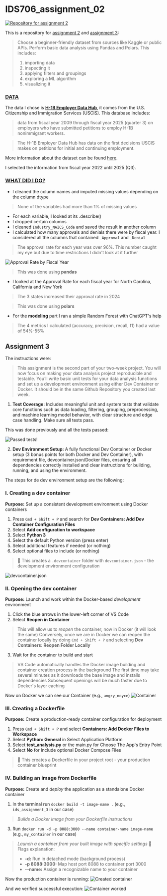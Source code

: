 # IDS706_assignment_02

[![Repository for assignment 2](https://github.com/tonantzin-real/IDS706_assignment_02/actions/workflows/main.yml/badge.svg)](https://github.com/tonantzin-real/IDS706_assignment_02/actions/workflows/main.yml)

This is a repository for [assignment 2](https://canvas.duke.edu/courses/60978/assignments/282604) and [assignment 3](https://canvas.duke.edu/courses/60978/assignments/283786):

> Choose a beginner-friendly dataset from sources like Kaggle or public APIs. Perform basic data analysis using Pandas and Polars. This includes:
> 1. importing data
> 2. inspecting it
> 3. applying filters and groupings
> 4. exploring a ML algorithm
> 5. visualizing it

### <ins>DATA</ins>

The data I chose is [**H-1B Employer Data Hub**](https://www.uscis.gov/tools/reports-and-studies/h-1b-employer-data-hub?utm_source=chatgpt.com), it comes from the U.S. Citizenship and Immigration Services (USCIS). This database includes:

> data from fiscal year 2009 through fiscal year 2025 (quarter 3) on employers who have submitted petitions to employ H-1B nonimmigrant workers.

> The H-1B Employer Data Hub has data on the first decisions USCIS makes on petitions for initial and continuing employment.

More information about the dataset can be found [here](https://www.uscis.gov/tools/reports-and-studies/h-1b-employer-data-hub/understanding-our-h-1b-employer-data-hub).

 I selected the information from fiscal year 2022 until 2025 (Q3).


### <ins>WHAT DID I DO?</ins>
- I cleaned the column names and imputed missing values depending on the column dtype 
> None of the variables had more than 1% of missing values
- For each variable, I looked at its .describe()
- I dropped certain columns
- I cleaned `Industry_NAICS_Code` and saved the result in another column
- I calculated how many approvals and denials there were by fiscal year. I considered all the columns that contained `_Approval` and `_Denial`
> The approval rate for each year was over 96%. This number caught my eye but due to time restrictions I didn't look at it further


![Approval Rate by Fiscal Year](img/lineplot_rate_Approval_Rate.png)

> This was done using **pandas**
- I looked at the Approval Rate for each fiscal year for North Carolina, California and New York
> The 3 states increased their approval rate in 2024

> This was done using **polars**
- For the **modeling** part I ran a simple Random Forest with ChatGPT's help
> The 4 metrics I calculated (accuracy, precision, recall, f1) had a value of 54%-55%

## Assignment 3
The instructions were:
> This assignment is the second part of your two-week project. You will now focus on making your data analysis project reproducible and testable. You’ll write basic unit tests for your data analysis functions and set up a development environment using either Dev Container or Docker. It should be in the same Github Repository you created last week.

1. **Test Coverage:** Includes meaningful unit and system tests that validate core functions such as data loading, filtering, grouping, preprocessing, and machine learning model behavior, with clear structure and edge case handling. Make sure all tests pass.


This was done previously and all the tests passed:

![Passed tests!](img/passed_tests.png)


2. **Dev Environment Setup:** A fully functional Dev Container or Docker setup (3 bonus points for both Docker and Dev Container), with requirement file, devcontainer.json/Docker files, ensuring all dependencies correctly installed and clear instructions for building, running, and using the environment.

The steps for de dev environment setup are the following:


### I. Creating a dev container
**Purpose:** Set up a consistent development environment using Docker containers
1. Press `Cmd + Shift + P` and search for **Dev Containers: Add Dev Container Configuration Files**
2. Select **Add configuration to workspace**
3. Select **Python 3**
4. Select the default Python version (press enter)
5. Select additional features if needed (or nothing)
6. Select optional files to include (or nothing)

> 📁 This creates a `.devcontainer` folder with `devcontainer.json` - the development environment configuration

![devcontainer.json](img/devcontainer_json.png)


### II. Opening the dev container
**Purpose:** Launch and work within the Docker-based *development* environment
1. Click the blue arrows in the lower-left corner of VS Code
2. Select **Reopen in Container**
> This will allow us to *reopen* the container, now in Docker (it will look the same)
> Conversely, once we are in Docker we can reopen the container locally by doing `Cmd + Shift + P` and selecting **Dev Containers: Reopen Folder Locally**
3. Wait for the container to build and start
> VS Code automatically handles the Docker image building and container creation process in the background
> The first time may take several minutes as it downloads the base image and installs dependencies
Subsequent openings will be much faster due to Docker's layer caching

Now on Docker we can see our Container (e.g., `angry_noyce`)
![Container](img/container_docker.png)

### III. Creating a Dockerfile
**Purpose:** Create a production-ready container configuration for deployment
1. Press `Cmd + Shift + P` and select **Containers: Add Docker Files to Workspace**
2. Select **Python: General** in Select Application Platform
3. Select **test_analysis.py** or the main.py for Choose The App's Entry Point
4. Select **No** for Include optional Docker Compose Files
> 🐳 This creates a Dockerfile in your project root - your production container blueprint

### IV. Building an image from Dockerfile
**Purpose:** Create and *deploy* the application as a standalone Docker container
1. In the terminal run `docker build -t image-name .` (e.g., `ids_assignment_3` in our case)
> *Builds a Docker image from your Dockerfile instructions*
3. Run `docker run -d -p 8088:3000 --name container-name image-name` (e.g., `my_container` in our case)
> *Launch a container from your built image with specific settings*
> 🚀 Flags explanation:
> - **-d:** Run in detached mode (background process)
> - **-p 8088:3000:** Map host port 8088 to container port 3000
> - **--name:** Assign a recognizable name to your container

Now the production container is running:
![Created container](img/container_created.png)

And we verified successful execution:
![Container worked](img/container_worked.png)